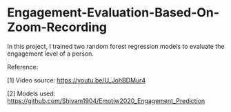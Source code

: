 # Engagement-Evaluation-Based-On-Zoom-Recording
 In this project, I trained two random forest regression models to evaluate the engagement level of a person.
 
Reference:

[1] Video source: https://youtu.be/U_JohBDMur4

[2] Models used: https://github.com/Shivam1904/Emotiw2020_Engagement_Prediction
